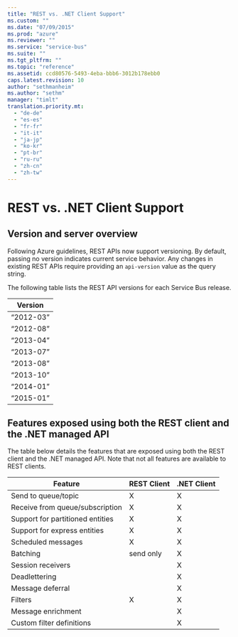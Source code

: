 ```yaml
---
title: "REST vs. .NET Client Support"
ms.custom: ""
ms.date: "07/09/2015"
ms.prod: "azure"
ms.reviewer: ""
ms.service: "service-bus"
ms.suite: ""
ms.tgt_pltfrm: ""
ms.topic: "reference"
ms.assetid: ccd80576-5493-4eba-bbb6-3012b178ebb0
caps.latest.revision: 10
author: "sethmanheim"
ms.author: "sethm"
manager: "timlt"
translation.priority.mt: 
  - "de-de"
  - "es-es"
  - "fr-fr"
  - "it-it"
  - "ja-jp"
  - "ko-kr"
  - "pt-br"
  - "ru-ru"
  - "zh-cn"
  - "zh-tw"
---
```

# REST vs. .NET Client Support
## Version and server overview  
 Following Azure guidelines, REST APIs now support versioning. By default, passing no version indicates current service behavior. Any changes in existing REST APIs require providing an `api-version` value as the query string.  
  
 The following table lists the REST API versions for each Service Bus release.  
  
|Version|  
|-------------|  
|“2012-03”|  
|“2012-08”|  
|“2013-04”|  
|“2013-07”|  
|“2013-08”|  
|“2013-10”|  
|“2014-01”|  
|“2015-01”|  
  
## Features exposed using both the REST client and the .NET managed API  
 The table below details the features that are exposed using both the REST client and the .NET managed API. Note that not all features are available to REST clients.  
  
|Feature|REST Client|.NET Client|  
|-------------|-----------------|-----------------|  
|Send to queue/topic|X|X|  
|Receive from queue/subscription|X|X|  
|Support for partitioned entities|X|X|  
|Support for express entities|X|X|  
|Scheduled messages|X|X|  
|Batching|send only|X|  
|Session receivers||X|  
|Deadlettering||X|  
|Message deferral||X|  
| Filters | X | X | 
| Message enrichment | | X | 
| Custom filter definitions | | X | 
